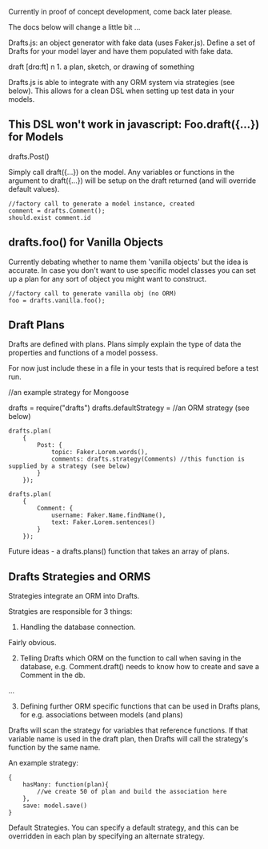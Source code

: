 Currently in proof of concept development, come back later please.

The docs below will change a little bit ...


Drafts.js: an object generator with fake data (uses Faker.js). Define a set of Drafts for your model layer and have them populated with fake data.

draft [drɑːft] n 1. a plan, sketch, or drawing of something

Drafts.js is able to integrate with any ORM system via strategies (see below). This allows for a clean DSL when setting up test data in your models.


This DSL won't work in javascript: Foo.draft({...}) for Models
----------------------
drafts.Post()

Simply call draft({...}) on the model. Any variables or functions in the argument to draft({...}) will be setup on the draft returned (and will override default values).


	//factory call to generate a model instance, created
	comment = drafts.Comment();
	should.exist comment.id


drafts.foo() for Vanilla Objects
--------------------------------
Currently debating whether to name them 'vanilla objects' but the idea is accurate.
In case you don't want to use specific model classes you can set up a plan for any sort of object you might want to construct.


	//factory call to generate vanilla obj (no ORM)
	foo = drafts.vanilla.foo();


Draft Plans
-----------
Drafts are defined with plans. Plans simply explain the type of data the properties and functions of a model possess. 

For now just include these in a file in your tests that is required before a test run.


//an example strategy for Mongoose

drafts = require("drafts")
drafts.defaultStrategy = //an ORM strategy (see below)


	drafts.plan(
		{
			Post: {
				topic: Faker.Lorem.words(),
				comments: drafts.strategy(Comments) //this function is supplied by a strategy (see below)
			}
		});

	drafts.plan(
		{
			Comment: {
				username: Faker.Name.findName(),
				text: Faker.Lorem.sentences()
			}
		});


Future ideas - a drafts.plans() function that takes an array of plans.


Drafts Strategies and ORMS
--------------------------

Strategies integrate an ORM into Drafts.

Stratgies are responsible for 3 things:

1) Handling the database connection.

Fairly obvious. 

2) Telling Drafts which ORM on the function to call when saving in the database, e.g. Comment.draft() needs to know how to create and save a Comment in the db.

...


3) Defining further ORM specific functions that can be used in Drafts plans, for e.g. associations between models (and plans)

Drafts will scan the strategy for variables that reference functions. If that variable name is used in the draft plan, then Drafts will call the strategy's function by the same name.

An example strategy:


	{
		hasMany: function(plan){
			//we create 50 of plan and build the association here
		},
		save: model.save()
	}


Default Strategies.
You can specify a default strategy, and this can be overridden in each plan by specifying an alternate strategy.


